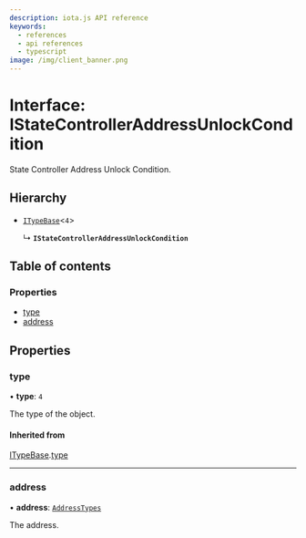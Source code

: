 ```yaml
---
description: iota.js API reference
keywords:
  - references
  - api references
  - typescript
image: /img/client_banner.png
---
```


# Interface: IStateControllerAddressUnlockCondition

State Controller Address Unlock Condition.

## Hierarchy

- [`ITypeBase`](ITypeBase.md)<`4`\>

  ↳ **`IStateControllerAddressUnlockCondition`**

## Table of contents

### Properties

- [type](IStateControllerAddressUnlockCondition.md#type)
- [address](IStateControllerAddressUnlockCondition.md#address)

## Properties

### type

• **type**: `4`

The type of the object.

#### Inherited from

[ITypeBase](ITypeBase.md).[type](ITypeBase.md#type)

---

### address

• **address**: [`AddressTypes`](../api_ref.md#addresstypes)

The address.

